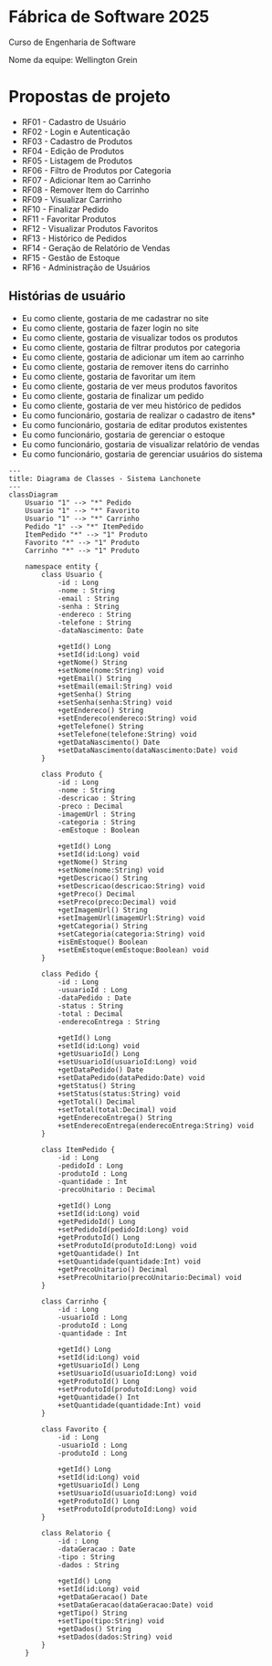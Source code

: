 # Fábrica de Software 2025

Curso de Engenharia de Software 

Nome da equipe: Wellington Grein
# Propostas de projeto

* RF01 - Cadastro de Usuário
* RF02 - Login e Autenticação
* RF03 - Cadastro de Produtos
* RF04 - Edição de Produtos
* RF05 - Listagem de Produtos
* RF06 - Filtro de Produtos por Categoria
* RF07 - Adicionar Item ao Carrinho
* RF08 - Remover Item do Carrinho	
* RF09 - Visualizar Carrinho
* RF10 - Finalizar Pedido
* RF11 - Favoritar Produtos
* RF12 - Visualizar Produtos Favoritos
* RF13 - Histórico de Pedidos
* RF14 - Geração de Relatório de Vendas
* RF15 - Gestão de Estoque
* RF16 - Administração de Usuários

      
## Histórias de usuário
   * Eu como cliente, gostaria de me cadastrar no site
   * Eu como cliente, gostaria de fazer login no site
   * Eu como cliente, gostaria de visualizar todos os produtos
   * Eu como cliente, gostaria de filtrar produtos por categoria
   * Eu como cliente, gostaria de adicionar um item ao carrinho
   * Eu como cliente, gostaria de remover itens do carrinho
   * Eu como cliente, gostaria de favoritar um item
   * Eu como cliente, gostaria de ver meus produtos favoritos
   * Eu como cliente, gostaria de finalizar um pedido
   * Eu como cliente, gostaria de ver meu histórico de pedidos
   * Eu como funcionário, gostaria de realizar o cadastro de itens*
   * Eu como funcionário, gostaria de editar produtos existentes
   * Eu como funcionário, gostaria de gerenciar o estoque
   * Eu como funcionário, gostaria de visualizar relatório de vendas
   * Eu como funcionário, gostaria de gerenciar usuários do sistema

     
```mermaid
---
title: Diagrama de Classes - Sistema Lanchonete
---
classDiagram
    Usuario "1" --> "*" Pedido
    Usuario "1" --> "*" Favorito
    Usuario "1" --> "*" Carrinho
    Pedido "1" --> "*" ItemPedido
    ItemPedido "*" --> "1" Produto
    Favorito "*" --> "1" Produto
    Carrinho "*" --> "1" Produto
    
    namespace entity {
        class Usuario {
            -id : Long
            -nome : String
            -email : String
            -senha : String
            -endereco : String
            -telefone : String
            -dataNascimento: Date

            +getId() Long
            +setId(id:Long) void
            +getNome() String
            +setNome(nome:String) void
            +getEmail() String
            +setEmail(email:String) void
            +getSenha() String
            +setSenha(senha:String) void
            +getEndereco() String
            +setEndereco(endereco:String) void
            +getTelefone() String
            +setTelefone(telefone:String) void
            +getDataNascimento() Date
            +setDataNascimento(dataNascimento:Date) void
        }

        class Produto {
            -id : Long
            -nome : String
            -descricao : String
            -preco : Decimal
            -imagemUrl : String
            -categoria : String
            -emEstoque : Boolean

            +getId() Long
            +setId(id:Long) void
            +getNome() String
            +setNome(nome:String) void
            +getDescricao() String
            +setDescricao(descricao:String) void
            +getPreco() Decimal
            +setPreco(preco:Decimal) void
            +getImagemUrl() String
            +setImagemUrl(imagemUrl:String) void
            +getCategoria() String
            +setCategoria(categoria:String) void
            +isEmEstoque() Boolean
            +setEmEstoque(emEstoque:Boolean) void
        }

        class Pedido {
            -id : Long
            -usuarioId : Long
            -dataPedido : Date
            -status : String
            -total : Decimal
            -enderecoEntrega : String

            +getId() Long
            +setId(id:Long) void
            +getUsuarioId() Long
            +setUsuarioId(usuarioId:Long) void
            +getDataPedido() Date
            +setDataPedido(dataPedido:Date) void
            +getStatus() String
            +setStatus(status:String) void
            +getTotal() Decimal
            +setTotal(total:Decimal) void
            +getEnderecoEntrega() String
            +setEnderecoEntrega(enderecoEntrega:String) void
        }

        class ItemPedido {
            -id : Long
            -pedidoId : Long
            -produtoId : Long
            -quantidade : Int
            -precoUnitario : Decimal

            +getId() Long
            +setId(id:Long) void
            +getPedidoId() Long
            +setPedidoId(pedidoId:Long) void
            +getProdutoId() Long
            +setProdutoId(produtoId:Long) void
            +getQuantidade() Int
            +setQuantidade(quantidade:Int) void
            +getPrecoUnitario() Decimal
            +setPrecoUnitario(precoUnitario:Decimal) void
        }

        class Carrinho {
            -id : Long
            -usuarioId : Long
            -produtoId : Long
            -quantidade : Int

            +getId() Long
            +setId(id:Long) void
            +getUsuarioId() Long
            +setUsuarioId(usuarioId:Long) void
            +getProdutoId() Long
            +setProdutoId(produtoId:Long) void
            +getQuantidade() Int
            +setQuantidade(quantidade:Int) void
        }

        class Favorito {
            -id : Long
            -usuarioId : Long
            -produtoId : Long

            +getId() Long
            +setId(id:Long) void
            +getUsuarioId() Long
            +setUsuarioId(usuarioId:Long) void
            +getProdutoId() Long
            +setProdutoId(produtoId:Long) void
        }

        class Relatorio {
            -id : Long
            -dataGeracao : Date
            -tipo : String
            -dados : String

            +getId() Long
            +setId(id:Long) void
            +getDataGeracao() Date
            +setDataGeracao(dataGeracao:Date) void
            +getTipo() String
            +setTipo(tipo:String) void
            +getDados() String
            +setDados(dados:String) void
        }
    }
```
